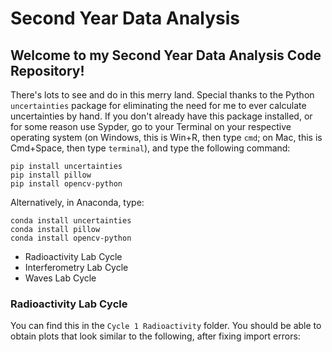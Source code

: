 # Second Year Data Analysis

## Welcome to my Second Year Data Analysis Code Repository!
There's lots to see and do in this merry land. Special thanks to the Python ```uncertainties``` package for eliminating the need for me to ever calculate uncertainties by hand. If you don't already have this package installed, or for some reason use Sypder, go to your Terminal on your respective operating system (on Windows, this is Win+R, then type ```cmd```; on Mac, this is Cmd+Space, then type ```terminal```), and type the following command:

```
pip install uncertainties
pip install pillow
pip install opencv-python
```
Alternatively, in Anaconda, type:
```
conda install uncertainties
conda install pillow
conda install opencv-python
```

- Radioactivity Lab Cycle
- Interferometry Lab Cycle
- Waves Lab Cycle

### Radioactivity Lab Cycle
You can find this in the ```Cycle 1 Radioactivity``` folder. You should be able to obtain plots that look similar to the following, after fixing import errors:
